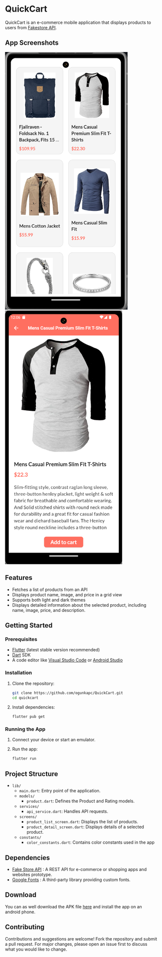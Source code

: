 # QuickCart

QuickCart is an e-commerce mobile application that displays products to users from [Fakestore API](https://fakestoreapi.com/product).

## App Screenshots

![Product list](screenshots/quickCart_product_list.png)  &nbsp;&nbsp;&nbsp;&nbsp;&nbsp;&nbsp;&nbsp;&nbsp; ![Product detail](screenshots/quickCart_product_detail.png)

## Features

- Fetches a list of products from an API
- Displays product name, image, and price in a grid view
- Supports both light and dark themes
- Displays detailed information about the selected product, including name, image, price, and description.

## Getting Started

### Prerequisites

- [Flutter](https://flutter.dev/docs/get-started/install) (latest stable version recommended)
- [Dart](https://dart.dev/get-dart) SDK
- A code editor like [Visual Studio Code](https://code.visualstudio.com/) or [Android Studio](https://developer.android.com/studio)

### Installation

1. Clone the repository:

    ```sh
    git clone https://github.com/ogunkapc/QuickCart.git
    cd quickcart
    ```

2. Install dependencies:

    ```sh
    flutter pub get
    ```

### Running the App

1. Connect your device or start an emulator.

2. Run the app:

    ```sh
    flutter run
    ```

## Project Structure

- `lib/`
  - `main.dart`: Entry point of the application.
  - `models/`
    - `product.dart`: Defines the Product and Rating models.
  - `services/`
    - `api_service.dart`: Handles API requests.
  - `screens/`
    - `product_list_screen.dart`: Displays the list of products.
    - `product_detail_screen.dart`: Displays details of a selected product.
  - `constants/`
    - `color_constants.dart`: Contains color constants used in the app

## Dependencies

- [Fake Store API](https://fakestoreapi.com/product) : A REST API for e-commerce or shopping apps and websites prototype.
- [Google Fonts](https://pub.dev/packages/google_fonts) : A third-party library providing custom fonts.

## Download

You can as well download the APK file [here](https://drive.google.com/file/d/1QxT2QAWRHbEhQPtv-I7my96eD7_II_sz/view?usp=sharing) and install the app on an android phone.

## Contributing

Contributions and suggestions are welcome! Fork the repository and submit a pull request. For major changes, please open an issue first to discuss what you would like to change.

